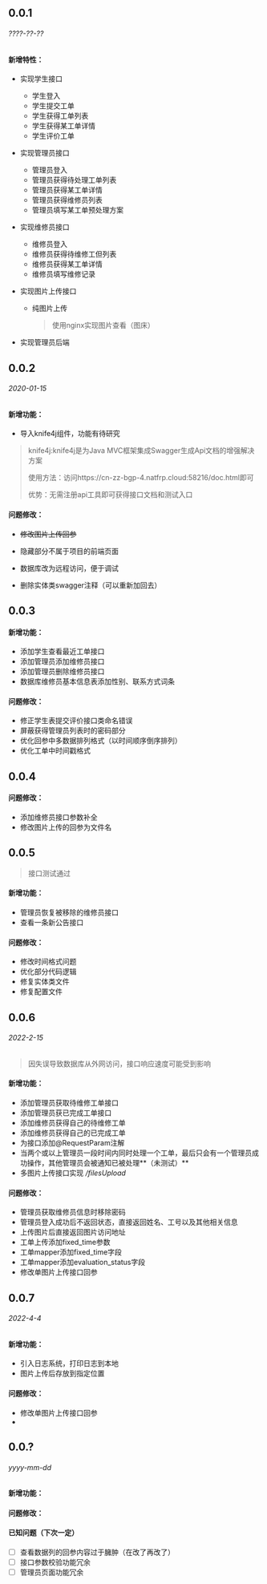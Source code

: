 ## 0.0.1

###### ????-??-??

#### 新增特性：

- 实现学生接口

  - 学生登入
  - 学生提交工单
  - 学生获得工单列表
  - 学生获得某工单详情
  - 学生评价工单

- 实现管理员接口

  - 管理员登入
  - 管理员获得待处理工单列表
  - 管理员获得某工单详情
  - 管理员获得维修员列表
  - 管理员填写某工单预处理方案

- 实现维修员接口

  - 维修员登入
  - 维修员获得待维修工但列表
  - 维修员获得某工单详情
  - 维修员填写维修记录

- 实现图片上传接口

  - 纯图片上传

    > 使用nginx实现图片查看（图床）

- 实现管理员后端

## 0.0.2

###### 2020-01-15

#### 新增功能：

- 导入knife4j组件，功能有待研究

> knife4j:knife4j是为Java MVC框架集成Swagger生成Api文档的增强解决方案
>
> 使用方法：访问https://cn-zz-bgp-4.natfrp.cloud:58216/doc.html即可
>
> 优势：无需注册api工具即可获得接口文档和测试入口

#### 问题修改：

- ~~修改图片上传回参~~

- 隐藏部分不属于项目的前端页面
- 数据库改为远程访问，便于调试
- 删除实体类swagger注释（可以重新加回去）

## 0.0.3

#### 新增功能：

- 添加学生查看最近工单接口
- 添加管理员添加维修员接口
- 添加管理员删除维修员接口
- 数据库维修员基本信息表添加性别、联系方式词条

#### 问题修改：

- 修正学生表提交评价接口类命名错误
- 屏蔽获得管理员列表时的密码部分
- 优化回参中多数据排列格式（以时间顺序倒序排列）
- 优化工单中时间戳格式

## 0.0.4

#### 问题修改：

- 添加维修员接口参数补全
- 修改图片上传的回参为文件名

## 0.0.5

> 接口测试通过

#### 新增功能：

- 管理员恢复被移除的维修员接口
- 查看一条新公告接口

#### 问题修改：

- 修改时间格式问题
- 优化部分代码逻辑
- 修复实体类文件
- 修复配置文件

## 0.0.6

###### 2022-2-15

> 因失误导致数据库从外网访问，接口响应速度可能受到影响

#### 新增功能：

- 添加管理员获取待维修工单接口
- 添加管理员获已完成工单接口
- 添加维修员获得自己的待维修工单
- 添加维修员获得自己的已完成工单
- 为接口添加@RequestParam注解
- 当两个或以上管理员一段时间内同时处理一个工单，最后只会有一个管理员成功操作，其他管理员会被通知已被处理**（未测试）**
- 多图片上传接口实现 */filesUpload*

#### 问题修改：

- 管理员获取维修员信息时移除密码
- 管理员登入成功后不返回状态，直接返回姓名、工号以及其他相关信息
- 上传图片后直接返回图片访问地址
- 工单上传添加fixed_time参数
- 工单mapper添加fixed_time字段
- 工单mapper添加evaluation_status字段
- 修改单图片上传接口回参

## 0.0.7

###### 2022-4-4

#### 新增功能：

- 引入日志系统，打印日志到本地
- 图片上传后存放到指定位置

#### 问题修改：

- 修改单图片上传接口回参
- 

## 0.0.?

###### yyyy-mm-dd

#### 新增功能：

#### 问题修改：

#### 已知问题（下次一定）

- [ ] 查看数据列的回参内容过于臃肿（在改了再改了）
- [ ] 接口参数校验功能冗余
- [ ] 管理员页面功能冗余